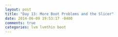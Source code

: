 ```yaml
---
layout: post
title: "Day 13: More Boot Problems and the Slicer"
date: 2014-06-09 19:53:17 -0400
comments: true
categories: lvm lvmthin boot 
---
```

